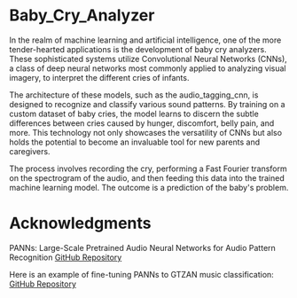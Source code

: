 # Baby_Cry_Analyzer

In the realm of machine learning and artificial intelligence, one of the more tender-hearted applications is the development of baby cry analyzers. These sophisticated systems utilize Convolutional Neural Networks (CNNs), a class of deep neural networks most commonly applied to analyzing visual imagery, to interpret the different cries of infants.

The architecture of these models, such as the audio_tagging_cnn, is designed to recognize and classify various sound patterns. By training on a custom dataset of baby cries, the model learns to discern the subtle differences between cries caused by hunger, discomfort, belly pain, and more. This technology not only showcases the versatility of CNNs but also holds the potential to become an invaluable tool for new parents and caregivers.

The process involves recording the cry, performing a Fast Fourier transform on the spectrogram of the audio, and then feeding this data into the trained machine learning model. The outcome is a prediction of the baby's problem.

# Acknowledgments

PANNs: Large-Scale Pretrained Audio Neural Networks for Audio Pattern Recognition
[GitHub Repository](https://github.com/qiuqiangkong/audioset_tagging_cnn/tree/master)

Here is an example of fine-tuning PANNs to GTZAN music classification:
[GitHub Repository](https://github.com/qiuqiangkong/panns_transfer_to_gtzan)
